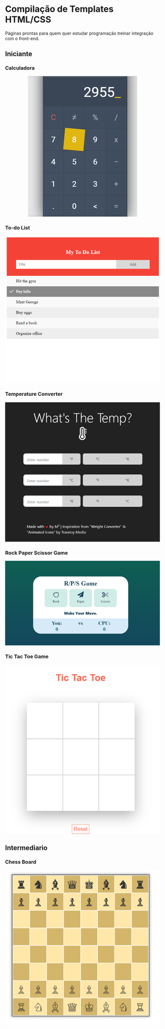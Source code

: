 # Compilação de Templates HTML/CSS

Páginas prontas para quem quer estudar programação treinar integração com o front-end.

## Iniciante

### Calculadora
<a href="https://github.com/mleitejunior/projects-html-css-templates/tree/master/beginner/calculator">
  <p align="center">
    <img src="https://github.com/mleitejunior/projects-html-css-templates/blob/master/beginner/calculator/preview.png" title="PureCalc screenshot" alt="PureCalc screenshot">
  </p>
</a>

### To-do List
<a href="https://github.com/mleitejunior/projects-html-css-templates/tree/master/beginner/to-do-list">
  <p align="center">
    <img src="https://github.com/mleitejunior/projects-html-css-templates/blob/master/beginner/to-do-list/preview.png" title="To-do List screenshot" alt="To-do List screenshot">
  </p>
</a>

### Temperature Converter

<a href="https://github.com/mleitejunior/projects-html-css-templates/tree/master/beginner/temperature-converter">
  <p align="center">
    <img src="https://github.com/mleitejunior/projects-html-css-templates/blob/master/beginner/temperature-converter/preview.png" title="temperature-converter screenshot" alt="Temperature Converter screenshot">
  </p>
</a>

### Rock Paper Scissor Game

<a href="https://github.com/mleitejunior/projects-html-css-templates/tree/master/beginner/rock-paper-scissor">
  <p align="center">
    <img src="https://github.com/mleitejunior/projects-html-css-templates/blob/master/beginner/rock-paper-scissor/preview.png" title="Rock Paper Scissor Game" alt="rock-paper-scissor screenshot">
  </p>
</a>

### Tic Tac Toe Game

<a href="https://github.com/mleitejunior/projects-html-css-templates/tree/master/beginner/tic-tac-toe">
  <p align="center">
    <img src="https://github.com/mleitejunior/projects-html-css-templates/blob/master/beginner/tic-tac-toe/preview.png" title="tic-tac-toe screenshot" alt="tic-tac-toe screenshot">
  </p>
</a>

## Intermediario

### Chess Board

<a href="https://github.com/mleitejunior/projects-html-css-templates/tree/master/intermediate/chess-board">
  <p align="center">
    <img src="https://github.com/mleitejunior/projects-html-css-templates/blob/master/intermediate/chess-board/preview.png" title="Chess Board screenshot" alt="Chess Board screenshot">
  </p>
</a>